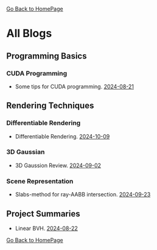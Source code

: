 [Go Back to HomePage](../index.md)

# All Blogs

## Programming Basics

### CUDA Programming

 - Some tips for CUDA programming. [2024-08-21](./blog2024/001-CUDA_tips.md)

## Rendering Techniques

### Differentiable Rendering

 - Differentiable Rendering. [2024-10-09](./blog2024/005-differentiable_rendering.md)

### 3D Gaussian

 - 3D Gaussion Review. [2024-09-02](./blog2024/003-3DGS_review.md)

### Scene Representation

 - Slabs-method for ray-AABB intersection. [2024-09-23](./blog2024/004-ray_aabb.md)

## Project Summaries

 - Linear BVH. [2024-08-22](./blog2024/002-Linear_BVH.md)


[Go Back to HomePage](../index.md)
